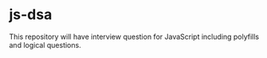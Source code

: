 # js-dsa
This repository will have interview question for JavaScript including polyfills and logical questions.
